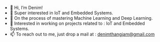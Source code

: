- 👋 Hi, I’m Denim!
- 👀 Super interested in IoT and Embedded Systems.
- 🌱 On the process of mastering Machine Learning and Deep Learning.
- 💞️ Interested in working on projects related to : IoT and Embedded Systems.
- 📫 To reach out to me, just drop a mail at : denimthangjam@gmail.com

<!---
Denim-Thangjam/Denim-Thangjam is a ✨ special ✨ repository because its `README.md` (this file) appears on your GitHub profile.
You can click the Preview link to take a look at your changes.
--->
